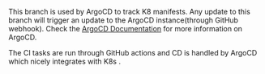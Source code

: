This branch is used by ArgoCD to track K8 manifests. Any update to this branch will trigger an update to the ArgoCD instance(through GitHub webhook). Check the [ArgoCD Documentation](https://argoproj.github.io/cd/) for more information on ArgoCD. 

The CI tasks are run through GitHub actions and CD is handled by ArgoCD which nicely integrates with K8s 
.

